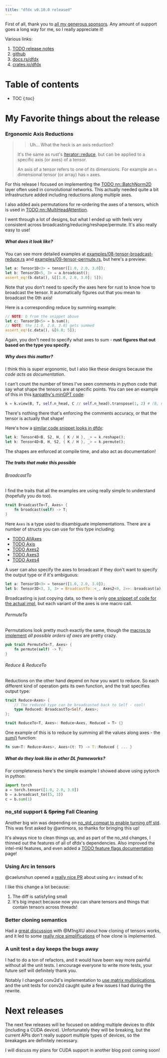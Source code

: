 ```yaml
---
title: "dfdx v0.10.0 released"
---
```


First of all, thank you to [all my generous sponsors](https://github.com/sponsors/coreylowman/).
Any amount of support goes a long way for me, so I really appreciate it!

Various links:
1. [TODO release notes](#)
2. [github](https://github.com/coreylowman/dfdx)
3. [docs.rs/dfdx](https://docs.rs/dfdx/latest/dfdx/)
4. [crates.io/dfdx](https://crates.io/crates/dfdx)

# Table of contents

* TOC
{:toc}

# My Favorite things about the release

### Ergonomic Axis Reductions

> > Uh... What the heck is an axis reduction?
>
> It's the same as rust's [Iterator::reduce](https://doc.rust-lang.org/std/iter/trait.Iterator.html#method.reduce),
> but can be applied to a specific axis (or axes) of a tensor.
>
> An axis of a tensor refers to one of its dimensions. For example an `n`
> dimensional tensor (or array) has `n` axes.

For this release I focused on implementing the [TODO nn::BatchNorm2D](#) layer often used in convolutional networks. This actually needed quite a bit infrastructure added including reductions along multiple axes.

I also added axis permutations for re-ordering the axes of a tensors, which is
used in [TODO nn::MultiHeadAttention](#).

I went through a lot of designs, but what I ended up with feels very consistent
across broadcasting/reducing/reshape/permute. It's also really easy to use!

##### What does it look like?

You can see more detailed examples at [examples/08-tensor-broadcast-reduce.rs](https://github.com/coreylowman/dfdx/blob/main/examples/08-tensor-broadcast-reduce.rs) and [examples/09-tensor-permute.rs](https://github.com/coreylowman/dfdx/blob/main/examples/09-tensor-permute.rs), but here's a preview:

```rust
let a: Tensor1D<3> = tensor([1.0, 2.0, 3.0]);
let b: Tensor2D<5, 3> = a.broadcast();
assert_eq!(b.data(), &[[1.0, 2.0, 3.0]; 5]);
```

Note that you don't need to specify the axes here for rust to know how to broadcast the tensor. It automatically figures out that you mean to broadcast the 0th axis!

Here is a corresponding reduce by summing example:

```rust
// NOTE: b from the snippet above
let c: Tensor1D<5> = b.sum();
// NOTE: the [1.0, 2.0, 3.0] gets summed
assert_eq!(c.data(), &[6.0; 5]);
```

Again, you don't need to specify what axes to sum - **rust figures that out based on the type you specify**.

##### Why does this matter?

I think this is super ergonomic, but I also like these designs because the *code acts as documentation*.

I can't count the number of times I've seen comments in python code that say what shape the tensors are at specific points. You can see an example of this in this
[karpathy's minGPT code](https://github.com/karpathy/minGPT/blob/master/mingpt/model.py#L57):

```python
k = k.view(B, T, self.n_head, C // self.n_head).transpose(1, 2) # (B, nh, T, hs)
```

There's nothing there that's enforcing the comments accuracy, or that the tensor is actually that shape!

Here's how a [similar code snippet looks in dfdx](https://github.com/coreylowman/dfdx/blob/main/src/nn/transformer/mha.rs#L151):
```rust
let k: Tensor4D<B, S2, H, { K / H }, _> = k.reshape();
let k: Tensor4D<B, H, S2, { K / H }, _> = k.permute();
```

The shapes are enforced at compile time, and also act as documentation!

##### The traits that make this possible

###### BroadcastTo

I find the traits that all the examples are using really simple to understand (hopefully you do too).

```rust
trait BroadcastTo<T, Axes> {
    fn broadcast(self) -> T;
}
```

Here `Axes` is a type used to disambiguate implementations. There are a number of structs you can use for this type including:
- [TODO AllAxes](#)
- [TODO Axis](#)
- [TODO Axes2](#)
- [TODO Axes3](#)
- [TODO Axes4](#)

A user can also specify the axes to broadcast if they don't want to specify the output type or if it's ambiguous:

```rust
let a: Tensor1D<3> = tensor([1.0, 2.0, 3.0]);
let b: Tensor3D<3, 3, 3> = BroadcastTo::<_, Axes2<0, 2>>::broadcast(a);
```

Broadcasting is just copying data, so there is only [one snippet of code for the actual impl](https://github.com/coreylowman/dfdx/blob/main/src/tensor_ops/impl_broadcast_reduce.rs#L53), but each variant of the axes is one macro call.

###### PermuteTo

Permutations look pretty much exactly the same, though the [macros to implement](https://github.com/coreylowman/dfdx/blob/main/src/tensor_ops/permute.rs#L87) *all possible orders of axes* are pretty crazy.

```rust
pub trait PermuteTo<T, Axes> {
    fn permute(self) -> T;
}
```

###### Reduce & ReduceTo

Reductions on the other hand depend on *how* you want to reduce. So each different kind of operation gets its own function, and the trait specifies output type:

```rust
trait Reduce<Axes> {
    // The reduced type can be broadcasted back to Self - cool!
    type Reduced: BroadcastTo<Self, Axes>;
};

trait ReduceTo<T, Axes>: Reduce<Axes, Reduced = T> {}
```

One example of this is to reduce by summing all the values along axes - the [sum()](https://github.com/coreylowman/dfdx/blob/main/src/tensor_ops/impl_sum.rs#L30) function:

```rust
fn sum<T: Reduce<Axes>, Axes>(t: T) -> T::Reduced { ... }
```

##### What do they look like in other DL frameworks?

For completeness here's the simple example I showed above using pytorch in python:

```python
import torch
a = torch.tensor([1.0, 2.0, 3.0])
b = a.broadcast_to((5, 3))
c = b.sum(1)
```

### no_std support & ~~Spring~~ Fall Cleaning

Another big win was depending on [no_std_compat to enable turning off std](https://github.com/coreylowman/dfdx/pull/244). This was first asked by @antimora, so thanks for bringing this up!

It's always nice to clean things up, and as part of the no_std changes, I thinned out the features of all of dfdx's dependencies. Also improved the intel-mkl features, and even added a [TODO feature flags documentation](#) page!

### Using Arc in tensors

@caelunshun opened a [really nice PR](https://github.com/coreylowman/dfdx/pull/236) about using `Arc` instead of `Rc`

I like this change a lot because:
1. The diff is satisfyling small
2. It's big impact because now you can share tensors and things that contain tensors across threads!

### Better cloning semantics

Had a [great discussion](https://github.com/coreylowman/dfdx/issues/248) with @M1ngXU about how cloning of tensors works, and it led to some [really nice simplifications](https://github.com/coreylowman/dfdx/pull/249) of how clone is implemented.

### A unit test a day keeps the bugs away

I had to do a ton of refactors, and it would have been way more painful without all the unit tests. I encourage everyone to write more tests, your future self will definitely thank you.

Notably I changed conv2d's implementation to [use matrix multiplications](https://github.com/coreylowman/dfdx/pull/237), and the unit tests for conv2d caught quite a few issues I had during the rewrite.

# Next releases

The next few releases will be focused on adding multiple devices to dfdx (including a CUDA device). Unfortunately they will be breaking, but the current APIs don't really support multiple types of devices, so the breakages are definitely necessary.

I will discuss my plans for CUDA support in another blog post coming soon!
